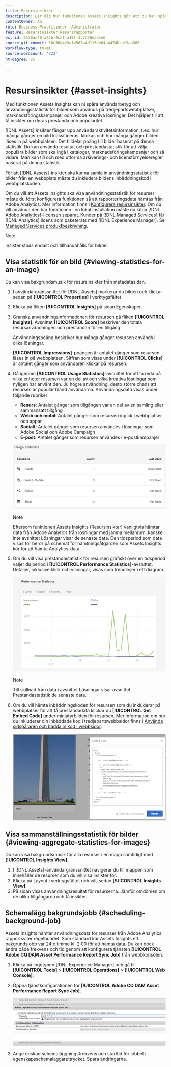 ```yaml
---
title: Resursinsikter
description: Lär dig hur funktionen Assets Insights gör att du kan spåra användarbetyg och användningsstatistik för bilder som används på tredjepartswebbplatser, marknadsföringskampanjer och Adobe kreativa lösningar.
contentOwner: AG
role: Business Practitioner, Administrator
feature: Resursinsikter,Resursrapporter
exl-id: 0130ac40-a72b-4caf-a10f-3c7d76eaa1e6
source-git-commit: 68c36d4e3a14567a4d115ee64a4474bcaf9aa386
workflow-type: tm+mt
source-wordcount: '723'
ht-degree: 2%

---
```


# Resursinsikter {#asset-insights}

Med funktionen Assets Insights kan ni spåra användarbetyg och användningsstatistik för bilder som används på tredjepartswebbplatser, marknadsföringskampanjer och Adobe kreativa lösningar. Det hjälper till att få insikter om deras prestanda och popularitet.

[!DNL Assets] Insikter fångar upp användaraktivitetsinformation, t.ex. hur många gånger en bild klassificeras, klickas och hur många gånger bilden läses in på webbplatsen. Det tilldelar poäng till bilder baserat på denna statistik. Du kan använda resultat och prestandastatistik för att välja populära bilder som ska ingå i kataloger, marknadsföringskampanjer och så vidare. Man kan till och med utforma arkiverings- och licensförnyelseregler baserat på denna statistik.

För att [!DNL Assets]-insikter ska kunna samla in användningsstatistik för bilder från en webbplats måste du inkludera bildens inbäddningskod i webbplatskoden.

Om du vill att Assets Insights ska visa användningsstatistik för resurser måste du först konfigurera funktionen så att rapporteringsdata hämtas från Adobe Analytics. Mer information finns i [Konfigurera resursinsikter](/help/assets/configure-asset-insights.md). Om du vill använda den här funktionen i en lokal installation måste du köpa [!DNL Adobe Analytics]-licensen separat. Kunder på [!DNL Managed Services] får [!DNL Analytics] licens som paketerats med [!DNL Experience Manager]. Se [Managed Services produktbeskrivning](https://helpx.adobe.com/legal/product-descriptions/adobe-experience-manager-managed-services.html).

>[!NOTE]
>
>Insikter stöds endast och tillhandahålls för bilder.

## Visa statistik för en bild {#viewing-statistics-for-an-image}

Du kan visa bakgrundsmusik för resursinsikter från metadatasidan.

1. I användargränssnittet för [!DNL Assets] markerar du bilden och klickar sedan på **[!UICONTROL Properties]** i verktygsfältet.
1. Klicka på fliken **[!UICONTROL Insights]** på sidan Egenskaper.
1. Granska användningsinformationen för resursen på fliken **[!UICONTROL Insights]**. Avsnittet **[!UICONTROL Score]** beskriver den totala resursanvändningen och prestandan för en tillgång.

   Användningspoäng beskriver hur många gånger resursen används i olika lösningar.

   **[!UICONTROL Impressions]**-poängen är antalet gånger som resursen läses in på webbplatsen. Siffran som visas under **[!UICONTROL Clicks]** är antalet gånger som användaren klickar på resursen.

1. Gå igenom **[!UICONTROL Usage Statistics]**-avsnittet för att ta reda på vilka enheter resursen var en del av och vilka kreativa lösningar som nyligen har använt den. Ju högre användning, desto större chans att resursen är populär bland användarna. Användningsdata visas under följande rubriker:

   * **Resurs**: Antalet gånger som tillgången var en del av en samling eller sammansatt tillgång
   * **Webb och mobil**: Antalet gånger som resursen ingick i webbplatser och appar
   * **Socialt**: Antalet gånger som resursen användes i lösningar som Adobe Social och Adobe Campaign
   * **E-post**: Antalet gånger som resursen användes i e-postkampanjer

   ![användningsstatistik](assets/usage_statistics.png)

   >[!NOTE]
   >
   >Eftersom funktionen Assets Insights (Resursinsikter) vanligtvis hämtar data från Adobe Analytics från lösningar med jämna mellanrum, kanske inte avsnittet Lösningar visar de senaste data. Den tidsperiod som data visas för beror på schemat för hämtningsåtgärden som Assets Insights kör för att hämta Analytics-data.

1. Om du vill visa prestandastatistik för resursen grafiskt över en tidsperiod väljer du period i **[!UICONTROL Performance Statistics]**-avsnittet. Detaljer, inklusive klick och visningar, visas som trendlinjer i ett diagram.

   ![chlimage_1-3](assets/chlimage_1-3.jpeg)

   >[!NOTE]
   >
   >Till skillnad från data i avsnittet Lösningar visar avsnittet Prestandastatistik de senaste data.

1. Om du vill hämta inbäddningskoden för resursen som du inkluderar på webbplatser för att få prestandadata klickar du **[!UICONTROL Get Embed Code]** under miniatyrbilden för resursen. Mer information om hur du inkluderar din inbäddade kod i tredjepartswebbsidor finns i [Använda sidspåraren och bädda in kod i webbsidor](/help/assets/use-page-tracker.md).

   ![chlimage_1-98](assets/chlimage_1-303.png)

## Visa sammanställningsstatistik för bilder {#viewing-aggregate-statistics-for-images}

Du kan visa bakgrundsmusik för alla resurser i en mapp samtidigt med **[!UICONTROL Insights View]**.

1. I [!DNL Assets]-användargränssnittet navigerar du till mappen som innehåller de resurser som du vill visa insikter för.
1. Klicka på Layout i verktygsfältet och välj sedan **[!UICONTROL Insights View]**.
1. På sidan visas användningsresultat för resurserna. Jämför omdömen om de olika tillgångarna och få insikter.

## Schemalägg bakgrundsjobb {#scheduling-background-job}

Assets Insights hämtar användningsdata för resurser från Adobe Analytics rapportsviter regelbundet. Som standard kör Assets Insights ett bakgrundsjobb var 24:e timme kl. 2:00 för att hämta data. Du kan dock ändra både frekvens och tid genom att konfigurera tjänsten **[!UICONTROL Adobe CQ DAM Asset Performance Report Sync Job]** från webbkonsolen.

1. Klicka på logotypen [!DNL Experience Manager] och gå till **[!UICONTROL Tools]** > **[!UICONTROL Operations]** > **[!UICONTROL Web Console]**.
1. Öppna tjänstkonfigurationen för **[!UICONTROL Adobe CQ DAM Asset Performance Report Sync Job]**.

   ![chlimage_1-99](assets/chlimage_1-304.png)

1. Ange önskad schemaläggningsfrekvens och starttid för jobbet i egenskapsschemaläggaruttrycket. Spara ändringarna.
